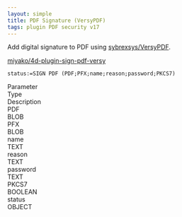 ```yaml
---
layout: simple
title: PDF Signature (VersyPDF)
tags: plugin PDF security v17
---
```


Add digital signature to PDF using [sybrexsys/VersyPDF](https://github.com/sybrexsys/VersyPDF).

<!--more-->

[miyako/4d-plugin-sign-pdf-versy](https://github.com/miyako/4d-plugin-sign-pdf-versy/)

```
status:=SIGN PDF (PDF;PFX;name;reason;password;PKCS7)
```

<div class="grid">
  <div class="syntax-th cell cell--2">Parameter</div>
  <div class="syntax-th cell cell--2">Type</div>
  <div class="syntax-th cell cell--8">Description</div>
  <div class="syntax-td cell cell--2">PDF</div>
  <div class="syntax-td cell cell--2">BLOB</div>
  <div class="syntax-td cell cell--8"></div>   
  <div class="syntax-td cell cell--2">PFX</div>
  <div class="syntax-td cell cell--2">BLOB</div>
  <div class="syntax-td cell cell--8"></div>     
  <div class="syntax-td cell cell--2">name</div>
  <div class="syntax-td cell cell--2">TEXT</div>
  <div class="syntax-td cell cell--8"></div>     
  <div class="syntax-td cell cell--2">reason</div>
  <div class="syntax-td cell cell--2">TEXT</div>
  <div class="syntax-td cell cell--8"></div>   
  <div class="syntax-td cell cell--2">password</div>
  <div class="syntax-td cell cell--2">TEXT</div>
  <div class="syntax-td cell cell--8"></div>     
  <div class="syntax-td cell cell--2">PKCS7</div>
  <div class="syntax-td cell cell--2">BOOLEAN</div>
  <div class="syntax-td cell cell--8"></div>     
  <div class="syntax-td cell cell--2">status</div>
  <div class="syntax-td cell cell--2">OBJECT</div>
  <div class="syntax-td cell cell--8"></div>       
</div> 
